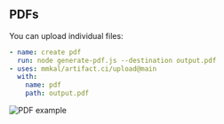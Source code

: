 ## PDFs

You can upload individual files:

```yaml
- name: create pdf
  run: node generate-pdf.js --destination output.pdf
- uses: mmkal/artifact.ci/upload@main
  with:
    name: pdf
    path: output.pdf
```

![PDF example](/reports/pdf.png)
